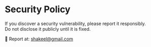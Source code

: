 # Security Policy

If you discover a security vulnerability, please report it responsibly.  
Do not disclose it publicly until it is fixed.  

📩 Report at: shakeel@gmail.com
